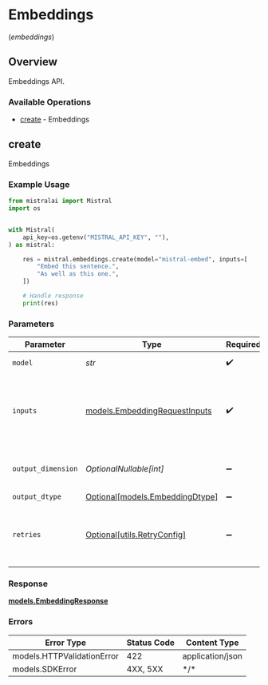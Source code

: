 # Embeddings
(*embeddings*)

## Overview

Embeddings API.

### Available Operations

* [create](#create) - Embeddings

## create

Embeddings

### Example Usage

```python
from mistralai import Mistral
import os


with Mistral(
    api_key=os.getenv("MISTRAL_API_KEY", ""),
) as mistral:

    res = mistral.embeddings.create(model="mistral-embed", inputs=[
        "Embed this sentence.",
        "As well as this one.",
    ])

    # Handle response
    print(res)

```

### Parameters

| Parameter                                                               | Type                                                                    | Required                                                                | Description                                                             | Example                                                                 |
| ----------------------------------------------------------------------- | ----------------------------------------------------------------------- | ----------------------------------------------------------------------- | ----------------------------------------------------------------------- | ----------------------------------------------------------------------- |
| `model`                                                                 | *str*                                                                   | :heavy_check_mark:                                                      | ID of the model to use.                                                 | mistral-embed                                                           |
| `inputs`                                                                | [models.EmbeddingRequestInputs](../../models/embeddingrequestinputs.md) | :heavy_check_mark:                                                      | Text to embed.                                                          | [<br/>"Embed this sentence.",<br/>"As well as this one."<br/>]          |
| `output_dimension`                                                      | *OptionalNullable[int]*                                                 | :heavy_minus_sign:                                                      | The dimension of the output embeddings.                                 |                                                                         |
| `output_dtype`                                                          | [Optional[models.EmbeddingDtype]](../../models/embeddingdtype.md)       | :heavy_minus_sign:                                                      | N/A                                                                     |                                                                         |
| `retries`                                                               | [Optional[utils.RetryConfig]](../../models/utils/retryconfig.md)        | :heavy_minus_sign:                                                      | Configuration to override the default retry behavior of the client.     |                                                                         |

### Response

**[models.EmbeddingResponse](../../models/embeddingresponse.md)**

### Errors

| Error Type                 | Status Code                | Content Type               |
| -------------------------- | -------------------------- | -------------------------- |
| models.HTTPValidationError | 422                        | application/json           |
| models.SDKError            | 4XX, 5XX                   | \*/\*                      |